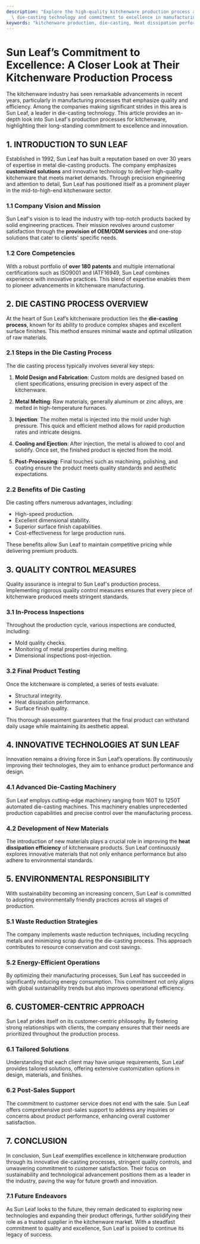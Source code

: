 ```yaml
---
description: "Explore the high-quality kitchenware production process at Sun Leaf, focusing on\
  \ die-casting technology and commitment to excellence in manufacturing."
keywords: "kitchenware production, die-casting, Heat dissipation performance, Die casting process"
---
```

# Sun Leaf’s Commitment to Excellence: A Closer Look at Their Kitchenware Production Process

The kitchenware industry has seen remarkable advancements in recent years, particularly in manufacturing processes that emphasize quality and efficiency. Among the companies making significant strides in this area is Sun Leaf, a leader in die-casting technology. This article provides an in-depth look into Sun Leaf's production processes for kitchenware, highlighting their long-standing commitment to excellence and innovation.

## 1. INTRODUCTION TO SUN LEAF

Established in 1992, Sun Leaf has built a reputation based on over 30 years of expertise in metal die-casting products. The company emphasizes **customized solutions** and innovative technology to deliver high-quality kitchenware that meets market demands. Through precision engineering and attention to detail, Sun Leaf has positioned itself as a prominent player in the mid-to-high-end kitchenware sector.

### 1.1 Company Vision and Mission

Sun Leaf's vision is to lead the industry with top-notch products backed by solid engineering practices. Their mission revolves around customer satisfaction through the **provision of OEM/ODM services** and one-stop solutions that cater to clients' specific needs.

### 1.2 Core Competencies

With a robust portfolio of **over 180 patents** and multiple international certifications such as ISO9001 and IATF16949, Sun Leaf combines experience with innovative practices. This blend of expertise enables them to pioneer advancements in kitchenware manufacturing.

## 2. DIE CASTING PROCESS OVERVIEW

At the heart of Sun Leaf’s kitchenware production lies the **die-casting process**, known for its ability to produce complex shapes and excellent surface finishes. This method ensures minimal waste and optimal utilization of raw materials.

### 2.1 Steps in the Die Casting Process

The die casting process typically involves several key steps:

1. **Mold Design and Fabrication**: Custom molds are designed based on client specifications, ensuring precision in every aspect of the kitchenware.

2. **Metal Melting**: Raw materials, generally aluminum or zinc alloys, are melted in high-temperature furnaces.

3. **Injection**: The molten metal is injected into the mold under high pressure. This quick and efficient method allows for rapid production rates and intricate designs.

4. **Cooling and Ejection**: After injection, the metal is allowed to cool and solidify. Once set, the finished product is ejected from the mold.

5. **Post-Processing**: Final touches such as machining, polishing, and coating ensure the product meets quality standards and aesthetic expectations.

### 2.2 Benefits of Die Casting

Die casting offers numerous advantages, including:

- High-speed production.
- Excellent dimensional stability.
- Superior surface finish capabilities.
- Cost-effectiveness for large production runs.

These benefits allow Sun Leaf to maintain competitive pricing while delivering premium products.

## 3. QUALITY CONTROL MEASURES

Quality assurance is integral to Sun Leaf's production process. Implementing rigorous quality control measures ensures that every piece of kitchenware produced meets stringent standards.

### 3.1 In-Process Inspections

Throughout the production cycle, various inspections are conducted, including:

- Mold quality checks.
- Monitoring of metal properties during melting.
- Dimensional inspections post-injection.

### 3.2 Final Product Testing

Once the kitchenware is completed, a series of tests evaluate:

- Structural integrity.
- Heat dissipation performance.
- Surface finish quality.

This thorough assessment guarantees that the final product can withstand daily usage while maintaining its aesthetic appeal.

## 4. INNOVATIVE TECHNOLOGIES AT SUN LEAF

Innovation remains a driving force in Sun Leaf’s operations. By continuously improving their technologies, they aim to enhance product performance and design.

### 4.1 Advanced Die-Casting Machinery

Sun Leaf employs cutting-edge machinery ranging from 160T to 1250T automated die-casting machines. This machinery enables unprecedented production capabilities and precise control over the manufacturing process.

### 4.2 Development of New Materials

The introduction of new materials plays a crucial role in improving the **heat dissipation efficiency** of kitchenware products. Sun Leaf continuously explores innovative materials that not only enhance performance but also adhere to environmental standards.

## 5. ENVIRONMENTAL RESPONSIBILITY

With sustainability becoming an increasing concern, Sun Leaf is committed to adopting environmentally friendly practices across all stages of production.

### 5.1 Waste Reduction Strategies

The company implements waste reduction techniques, including recycling metals and minimizing scrap during the die-casting process. This approach contributes to resource conservation and cost savings.

### 5.2 Energy-Efficient Operations

By optimizing their manufacturing processes, Sun Leaf has succeeded in significantly reducing energy consumption. This commitment not only aligns with global sustainability trends but also improves operational efficiency.

## 6. CUSTOMER-CENTRIC APPROACH

Sun Leaf prides itself on its customer-centric philosophy. By fostering strong relationships with clients, the company ensures that their needs are prioritized throughout the production process.

### 6.1 Tailored Solutions

Understanding that each client may have unique requirements, Sun Leaf provides tailored solutions, offering extensive customization options in design, materials, and finishes.

### 6.2 Post-Sales Support

The commitment to customer service does not end with the sale. Sun Leaf offers comprehensive post-sales support to address any inquiries or concerns about product performance, enhancing overall customer satisfaction.

## 7. CONCLUSION

In conclusion, Sun Leaf exemplifies excellence in kitchenware production through its innovative die-casting processes, stringent quality controls, and unwavering commitment to customer satisfaction. Their focus on sustainability and technological advancement positions them as a leader in the industry, paving the way for future growth and innovation.

### 7.1 Future Endeavors

As Sun Leaf looks to the future, they remain dedicated to exploring new technologies and expanding their product offerings, further solidifying their role as a trusted supplier in the kitchenware market. With a steadfast commitment to quality and excellence, Sun Leaf is poised to continue its legacy of success.
